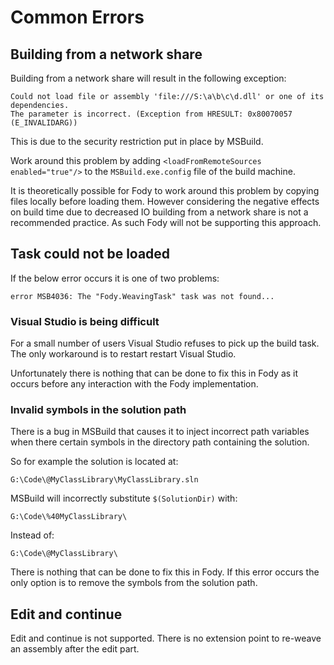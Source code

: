 <!--
This file was generate by MarkdownSnippets.
Source File: /pages/mdsource/common-errors.source.md
To change this file edit the source file and then re-run the generation using either the dotnet global tool (https://github.com/SimonCropp/MarkdownSnippets#markdownsnippetstool) or using the api (https://github.com/SimonCropp/MarkdownSnippets#running-as-a-unit-test).
-->
# Common Errors


## Building from a network share

Building from a network share will result in the following exception:

```
Could not load file or assembly 'file:///S:\a\b\c\d.dll' or one of its dependencies.
The parameter is incorrect. (Exception from HRESULT: 0x80070057 (E_INVALIDARG))
```

This is due to the security restriction put in place by MSBuild.

Work around this problem by adding `<loadFromRemoteSources enabled="true"/>` to the `MSBuild.exe.config` file of the build machine.

It is theoretically possible for Fody to work around this problem by copying files locally before loading them. However considering the negative effects on build time due to decreased IO building from a network share is not a recommended practice. As such Fody will not be supporting this approach.


## Task could not be loaded

If the below error occurs it is one of two problems:

```
error MSB4036: The "Fody.WeavingTask" task was not found...
```


### Visual Studio is being difficult

For a small number of users Visual Studio refuses to pick up the build task. The only workaround is to restart restart Visual Studio.

Unfortunately there is nothing that can be done to fix this in Fody as it occurs before any interaction with the Fody implementation.


### Invalid symbols in the solution path

There is a bug in MSBuild that causes it to inject incorrect path variables when there certain symbols in the directory path containing the solution.

So for example the solution is located at:

```
G:\Code\@MyClassLibrary\MyClassLibrary.sln
```

MSBuild will incorrectly substitute `$(SolutionDir)` with:

```
G:\Code\%40MyClassLibrary\
```

Instead of:

```
G:\Code\@MyClassLibrary\
```

There is nothing that can be done to fix this in Fody. If this error occurs the only option is to remove the symbols from the solution path.


## Edit and continue

Edit and continue is not supported. There is no extension point to re-weave an assembly after the edit part.
